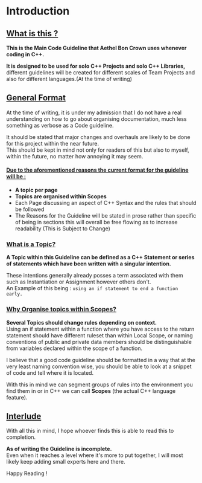 # Introduction

## <u>What is this ?</u>

**This is the Main Code Guideline that Aethel Bon Crown uses whenever coding in C++.**

**It is designed to be used for solo C++ Projects and solo C++ Libraries,** different guidelines will be created for different scales of Team Projects and also for different languages.(At the time of writing)  

## <u>General Format</u>

At the time of writing, it is under my admission that I do not have a real understanding on how to go about organising documentation, much less something as verbose as a Code guideline.

It should be stated that major changes and overhauls are likely to be done for this project within the near future.  
This should be kept in mind not only for readers of this but also to myself, within the future, no matter how annoying it may seem.

#### <u>Due to the aforementioned reasons the current format for the guideline will be :</u>

- **A topic per page**
- **Topics are organised within Scopes**
- Each Page discussing an aspect of C++ Syntax and the rules that should be followed 
- The Reasons for the Guideline will be stated in prose rather than specific of being in sections this will overall be free flowing as to increase readability (This is Subject to Change)

### <u>What is a Topic?</u>

**A Topic within this Guideline can be defined as a C++ Statement or series of statements which have been written with a singular intention.**

These intentions generally already posses a term associated with them such as Instantiation or Assignment however others don't.   
An Example of this being : `using an if statement to end a function early.`

### <u>Why Organise topics within Scopes?</u>

**Several Topics should change rules depending on context.**  
Using an if statement within a function where you have access to the return statement should have different ruleset than within Local Scope, or naming conventions of public and private data members should be distinguishable from variables declared within the scope of a function.

I believe that a good code guideline should be formatted in a way that at the very least naming convention wise, you should be able to look at a snippet of code and tell where it is located.

With this in mind we can segment groups of rules into the environment you find them in or in C++ we can call **Scopes** (the actual C++ language feature).

## <u>Interlude</u>

With all this in mind, I hope whoever finds this is able to read this to completion.  

**As of writing the Guideline is incomplete.**  
Even when it reaches a level where it's more to put together, I will most likely keep adding small experts here and there.

Happy Reading !







